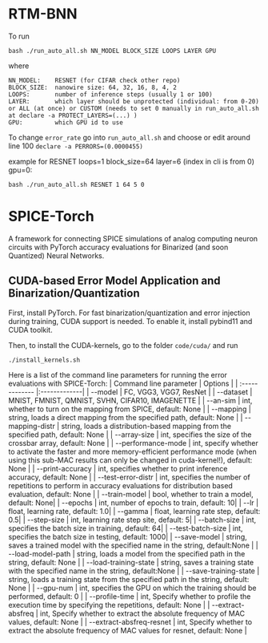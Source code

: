# RTM-BNN

To run

``` bash ./run_auto_all.sh NN_MODEL BLOCK_SIZE LOOPS LAYER GPU ```

where 

```
NN_MODEL:    RESNET (for CIFAR check other repo)
BLOCK_SIZE:  nanowire size: 64, 32, 16, 8, 4, 2
LOOPS:       number of inference steps (usually 1 or 100)
LAYER:       which layer should be unprotected (individual: from 0-20) or ALL (at once) or CUSTOM (needs to set 0 manually in run_auto_all.sh at declare -a PROTECT_LAYERS=(...) )
GPU:         which GPU id to use
```

To change `error_rate` go into `run_auto_all.sh` and choose or edit around line 100 `declare -a PERRORS=(0.0000455)`

example for RESNET loops=1 block_size=64 layer=6 (index in cli is from 0) gpu=0:

``` bash ./run_auto_all.sh RESNET 1 64 5 0 ```

# SPICE-Torch
A framework for connecting SPICE simulations of analog computing neuron circuits with PyTorch accuracy evaluations for Binarized (and soon Quantized) Neural Networks.

## CUDA-based Error Model Application and Binarization/Quantization

First, install PyTorch. For fast binarization/quantization and error injection during training, CUDA support is needed. To enable it, install pybind11 and CUDA toolkit.

Then, to install the CUDA-kernels, go to the folder ```code/cuda/``` and run

```./install_kernels.sh```

Here is a list of the command line parameters for running the error evaluations with SPICE-Torch:
| Command line parameter | Options |
| :------------- |:-------------|
| --model      | FC, VGG3, VGG7, ResNet |
| --dataset      | MNIST, FMNIST, QMNIST, SVHN, CIFAR10, IMAGENETTE |
| --an-sim      | int, whether to turn on the mapping from SPICE, default: None |
| --mapping      | string, loads a direct mapping from the specified path, default: None |
| --mapping-distr      | string, loads a distribution-based mapping from the specified path, default: None |
| --array-size      | int, specifies the size of the crossbar array, default: None |
| --performance-mode      | int, specify whether to activate the faster and more memory-efficient performance mode (when using this sub-MAC results can only be changed in cuda-kernel!), default: None |
| --print-accuracy      | int, specifies whether to print inference accuracy, default: None |
| --test-error-distr      | int, specifies the number of repetitions to perform in accuracy evaluations for distribution based evaluation, default: None |
| --train-model      | bool, whether to train a model, default: None|
| --epochs      | int, number of epochs to train, default: 10|
| --lr      | float, learning rate, default: 1.0|
| --gamma      | float, learning rate step, default: 0.5|
| --step-size      | int, learning rate step site, default: 5|
| --batch-size      | int, specifies the batch size in training, default: 64|
| --test-batch-size      | int, specifies the batch size in testing, default: 1000|
| --save-model | string, saves a trained model with the specified name in the string, default:None |
| --load-model-path | string, loads a model from the specified path in the string, default: None |
| --load-training-state | string, saves a training state with the specified name in the string, default:None |
| --save-training-state | string, loads a training state from the specified path in the string, default: None |
| --gpu-num | int, specifies the GPU on which the training should be performed, default: 0 |
| --profile-time | int, Specify whether to profile the execution time by specifying the repetitions, default: None |
| --extract-absfreq | int, Specify whether to extract the absolute frequency of MAC values, default: None |
| --extract-absfreq-resnet | int, Specify whether to extract the absolute frequency of MAC values for resnet, default: None |
